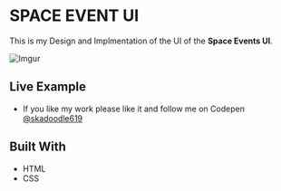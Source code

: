 # SPACE EVENT UI

 This is my Design and Implmentation of the UI of the **Space Events UI**.

![Imgur](https://i.imgur.com/ZFCj030.png)

## Live Example

* If you like my work please like it and follow me on Codepen [@skadoodle619](https://codepen.io/skadoodle619/)

## Built With

* HTML
* CSS


